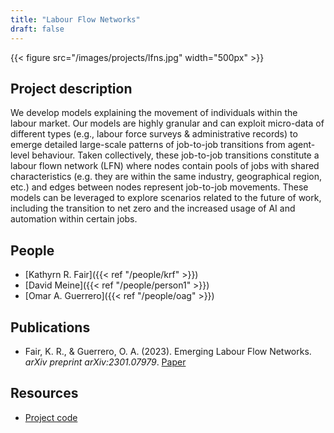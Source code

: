 ```yaml
---
title: "Labour Flow Networks"
draft: false
---
```

{{< figure src="/images/projects/lfns.jpg" width="500px" >}}



## Project description


We develop models explaining the movement of individuals within the labour market.
Our models are highly granular and can exploit micro-data of different types (e.g., labour force surveys & administrative records) to emerge detailed large-scale patterns of job-to-job transitions from agent-level behaviour.
Taken collectively, these job-to-job transitions constitute a labour flown network (LFN) where nodes contain pools of jobs with shared characteristics (e.g. they are within the same industry, geographical region, etc.) and edges between nodes represent job-to-job movements.
These models can be leveraged to explore scenarios related to the future of work, including the transition to net zero and the increased usage of AI and automation within certain jobs.



## People

* [Kathyrn R. Fair]({{< ref "/people/krf" >}}) 
* [David Meine]({{< ref "/people/person1" >}}) 
* [Omar A. Guerrero]({{< ref "/people/oag" >}}) 



## Publications

* Fair, K. R., & Guerrero, O. A. (2023). Emerging Labour Flow Networks. *arXiv preprint arXiv:2301.07979*. [Paper](https://arxiv.org/abs/2301.07979)



## Resources

* [Project code](https://github.com/alan-turing-institute/UK-LabourFlowNetwork-Model)